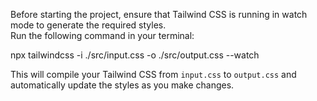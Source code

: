 Before starting the project, ensure that Tailwind CSS is running in watch mode to generate the required styles.  
Run the following command in your terminal:


npx tailwindcss -i ./src/input.css -o ./src/output.css --watch


This will compile your Tailwind CSS from `input.css` to `output.css` and automatically update the styles as you make changes.